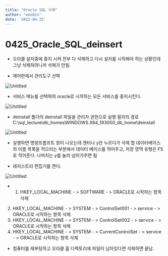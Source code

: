 ```yaml
---
title: "Oracle SQL 삭제"
author: "woobin"
date: '2022-04-25'
---
```


# 0425_Oracle_SQL_deinsert

- 오라클 설치중에 중지 시켜 전부 다 삭제하고 다시 설치를 시작해야 하는 상황인데 그냥 삭제하려니까 삭제가 안됨.

- 제어판에서 관리도구 선택

![Untitled](/Images/0425_Oracle_SQL_deinsert/Untitled.png)

- 서비스 메뉴를 선택하여 oracle로 시작하는 모든 서비스를 중지시킨다.

![Untitled](/Images/0425_Oracle_SQL_deinsert/Untitled%201.png)

- deinstall 폴더의 deinstall 파일을 관리자 권한으로 실행
필자의 경로
C:\sql_lecture\db_homes\WINDOWS.X64_193000_db_home\deinstall

![Untitled](/Images/0425_Oracle_SQL_deinsert/Untitled%202.png)

- 실행하면 명령프롬프트 창이 나오는데
엔터나 y만 누르다가 삭제 할 데이터베이스의 이름 목록을 적으라는 부분에서 데이터 베이스를 적어주고, 저장 영역 유형은 FS로 적어준다.
나머지는 y를 눌러 넘어가주면 됨

- 레지스트리 편집기를 켠다.

![Untitled](/Images/0425_Oracle_SQL_deinsert/Untitled%203.png)

- 1. HKEY_LOCAL_MACHINE - > SOFTWARE - > ORACLE로 시작하는 항목 삭제
2. HKEY_LOCAL_MACHINE - > SYSTEM - > ControlSet001 - > service - > ORACLE로 시작하는 항목 삭제
3. HKEY_LOCAL_MACHINE - > SYSTEM - > ControlSet002 - > service - > ORACLE로 시작하는 항목 삭제
4. HKEY_LOCAL_MACHINE - > SYSTEM - > CurrentControlSet - > service - > ORACLE로 시작하는 항목 삭제

- 컴퓨터를 재부팅하고 오라클 홈 디렉토리에 파일이 남아있다면 삭제하면 끝남.